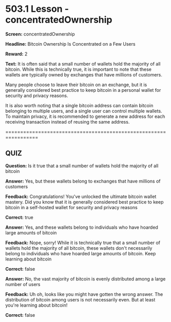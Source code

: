 # 503.1 Lesson - concentratedOwnership

**Screen:** concentratedOwnership

**Headline:** Bitcoin Ownership Is Concentrated on a Few Users

**Reward:** 2

**Text:** It is often said that a small number of wallets hold the majority of all bitcoin. While this is technically true, it is important to note that these wallets are typically owned by exchanges that have millions of customers.

Many people choose to leave their bitcoin on an exchange, but it is generally considered best practice to keep bitcoin in a personal wallet for security and privacy reasons.

It is also worth noting that a single bitcoin address can contain bitcoin belonging to multiple users, and a single user can control multiple wallets. To maintain privacy, it is recommended to generate a new address for each receiving transaction instead of reusing the same address.


=================================================================

## QUIZ

**Question:** Is it true that a small number of wallets hold the majority of all bitcoin


**Answer:** Yes, but these wallets belong to exchanges that have millions of customers

**Feedback:** Congratulations! You&#x27;ve unlocked the ultimate bitcoin wallet mastery. Did you know that it is generally considered best practice to keep bitcoin in a self-hosted wallet for security and privacy reasons

**Correct:** true

**Answer:** Yes, and these wallets belong to individuals who have hoarded large amounts of bitcoin

**Feedback:** Nope, sorry! While it is technically true that a small number of wallets hold the majority of all bitcoin, these wallets don&#x27;t necessarily belong to individuals who have hoarded large amounts of bitcoin. Keep learning about bitcoin

**Correct:** false

**Answer:** No, the vast majority of bitcoin is evenly distributed among a large number of users

**Feedback:** Uh oh, looks like you might have gotten the wrong answer. The distribution of bitcoin among users is not necessarily even. But at least you&#x27;re learning about bitcoin!

**Correct:** false


<figure><img src="../.gitbook/assets/503-01.png" alt=""><figcaption></figcaption></figure>

